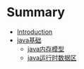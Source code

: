 # Summary

* [Introduction](README.md)
* [java基础](./docs/ch1-java/java基础.md)
	* [java内存模型](./docs/ch1-java/java内存模型.md)
	* [java运行时数据区](./docs/ch1-java/java运行时数据区.md)



